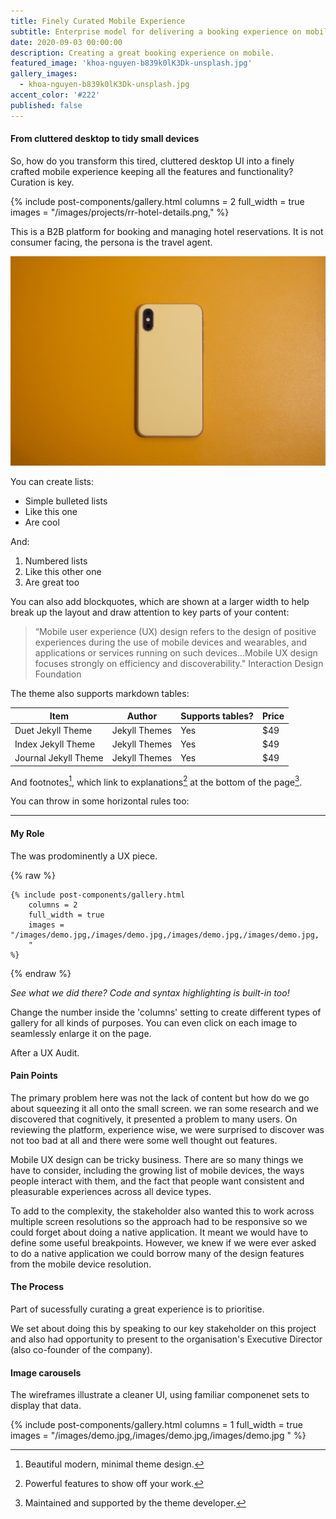 ```yaml
---
title: Finely Curated Mobile Experience
subtitle: Enterprise model for delivering a booking experience on mobile devices.
date: 2020-09-03 00:00:00
description: Creating a great booking experience on mobile.
featured_image: 'khoa-nguyen-b839k0lK3Dk-unsplash.jpg'
gallery_images:
  - khoa-nguyen-b839k0lK3Dk-unsplash.jpg
accent_color: '#222'
published: false
---
```


#### From cluttered desktop to tidy small devices
So, how do you transform this tired, cluttered desktop UI into a finely crafted mobile experience keeping all the features and functionality?  Curation is key.

{% include post-components/gallery.html
	columns = 2
	full_width = true
	images = "/images/projects/rr-hotel-details.png,"
%}

This is a B2B platform for booking and managing hotel reservations.  It is not consumer facing, the persona is the travel agent.

![](/images/projects/khoa-nguyen-b839k0lK3Dk-unsplash.jpg)

You can create lists:

* Simple bulleted lists
* Like this one
* Are cool

And:

1. Numbered lists
2. Like this other one
3. Are great too

You can also add blockquotes, which are shown at a larger width to help break up the layout and draw attention to key parts of your content:

> “Mobile user experience (UX) design refers to the design of positive experiences during the use of mobile devices and wearables, and applications or services running on such devices…Mobile UX design focuses strongly on efficiency and discoverability." 
	Interaction Design Foundation

The theme also supports markdown tables:

| Item                 | Author        | Supports tables? | Price |
|----------------------|---------------|------------------|-------|
| Duet Jekyll Theme    | Jekyll Themes | Yes              | $49   |
| Index Jekyll Theme   | Jekyll Themes | Yes              | $49   |
| Journal Jekyll Theme | Jekyll Themes | Yes              | $49   |

And footnotes[^1], which link to explanations[^2] at the bottom of the page[^3].

[^1]: Beautiful modern, minimal theme design.
[^2]: Powerful features to show off your work.
[^3]: Maintained and supported by the theme developer.

You can throw in some horizontal rules too:

---

#### My Role

The was prodominently a UX piece.

{% raw %}
```liquid
{% include post-components/gallery.html
	columns = 2
	full_width = true
	images = "/images/demo.jpg,/images/demo.jpg,/images/demo.jpg,/images/demo.jpg,
	"
%}
```
{% endraw %}

*See what we did there? Code and syntax highlighting is built-in too!*

Change the number inside the 'columns' setting to create different types of gallery for all kinds of purposes. You can even click on each image to seamlessly enlarge it on the page.

After a UX Audit.

#### Pain Points
The primary problem here was not the lack of content but how do we go about squeezing it all onto the small screen.  we ran some research and we discovered that cognitively, it presented a problem to many users.  On reviewing the platform, experience wise, we were surprised to discover was not too bad at all and there were some well thought out features.

Mobile UX design can be tricky business.  There are so many things we have to consider, including the growing list of mobile devices, the ways people interact with them, and the fact that people want consistent and pleasurable experiences across all device types.

<!-- Read this for reference: https://www.toptal.com/designers/ux/mobile-ux-design-best-practices -->

To add to the complexity, the stakeholder also wanted this to work across multiple screen resolutions so the approach had to be responsive so we could forget about doing a native application.  It meant we would have to define some useful breakpoints.  However, we knew if we were ever asked to do a native application we could borrow many of the design features from the mobile device resolution.

#### The Process
Part of sucessfully curating a great experience is to prioritise.

We set about doing this by speaking to our key stakeholder on this project and also had opportunity to present to the organisation's Executive Director (also co-founder of the company).

#### Image carousels

The wireframes illustrate a cleaner UI, using familiar componenet sets to display that data.

{% include post-components/gallery.html
	columns = 1
	full_width = true
	images = "/images/demo.jpg,/images/demo.jpg,/images/demo.jpg
	"
%}